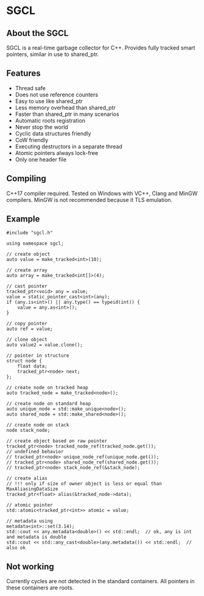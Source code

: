 # SGCL
## About the SGCL
SGCL is a real-time garbage collector for C++. Provides fully tracked smart pointers, similar in use to shared_ptr.
## Features
- Thread safe
- Does not use reference counters
- Easy to use like shared_ptr
- Less memory overhead than shared_ptr
- Faster than shared_ptr in many scenarios
- Automatic roots registration
- Never stop the world
- Cyclic data structures friendly
- CoW friendly
- Executing destructors in a separate thread
- Atomic pointers always lock-free
- Only one header file

## Compiling
C++17 compiler required. Tested on Windows with VC++, Clang and MinGW compilers. MinGW is not recommended because it TLS emulation.
## Example
```
#include "sgcl.h"

using namespace sgcl;

// create object
auto value = make_tracked<int>(10);

// create array
auto array = make_tracked<int[]>(4);

// cast pointer
tracked_ptr<void> any = value;
value = static_pointer_cast<int>(any);
if (any.is<int>() || any.type() == typeid(int)) {
    value = any.as<int>();
}

// copy pointer
auto ref = value;

// clone object
auto value2 = value.clone();

// pointer in structure
struct node {
    float data;
    tracked_ptr<node> next;
};

// create node on tracked heap
auto tracked_node = make_tracked<node>();

// create node on standard heap
auto unique_node = std::make_unique<node>();
auto shared_node = std::make_shared<node>();

// create node on stack
node stack_node;

// create object based on raw pointer
tracked_ptr<node> tracked_node_ref(tracked_node.get());
// undefined behavior
// tracked_ptr<node> unique_node_ref(unique_node.get());
// tracked_ptr<node> shared_node_ref(shared_node.get());
// tracked_ptr<node> stack_node_ref(&stack_node);

// create alias
// !!! only if size of owner object is less or equal than MaxAliasingDataSize
tracked_ptr<float> alias(&tracked_node->data);

// atomic pointer
std::atomic<tracked_ptr<int>> atomic = value;

// metadata using
metadata<int>::set(3.14);
std::cout << any.metadata<double>() << std::endl;  // ok, any is int and metadata is double
std::cout << std::any_cast<double>(any.metadata()) << std::endl;  // also ok
```
## Not working
Currently cycles are not detected in the standard containers. All pointers in these containers are roots.
